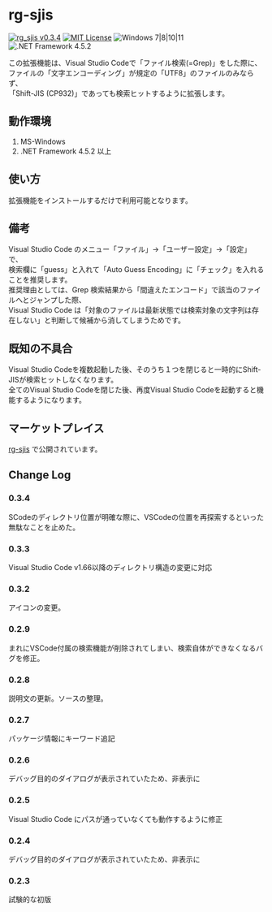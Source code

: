 # rg-sjis

[![rg_sjis v0.3.4](https://img.shields.io/badge/rg_sjis-v0.3.4-6479ff.svg)](https://github.com/komiyamma/vscode_ripgrep_sjis_extension/releases)
[![MIT License](https://img.shields.io/badge/license-MIT-blue.svg?style=flat)](LICENSE)
![Windows 7|8|10|11](https://img.shields.io/badge/Windows-7_|_8_|_8.1_|_10_|_11-6479ff.svg?logo=windows&logoColor=white)
![.NET Framework 4.5.2](https://img.shields.io/badge/.NET_Framework-v4.5.2-6479ff.svg)

この拡張機能は、Visual Studio Codeで「ファイル検索(=Grep)」をした際に、  
ファイルの「文字エンコーディング」が規定の「UTF8」のファイルのみならず、  
「Shift-JIS (CP932)」であっても検索ヒットするように拡張します。

## 動作環境
1. MS-Windows  
1. .NET Framework 4.5.2 以上

## 使い方
拡張機能をインストールするだけで利用可能となります。

## 備考

Visual Studio Code のメニュー「ファイル」→「ユーザー設定」→「設定」で、  
検索欄に「guess」と入れて「Auto Guess Encoding」に「チェック」を入れることを推奨します。  
推奨理由としては、Grep 検索結果から「間違えたエンコード」で該当のファイルへとジャンプした際、  
Visual Studio Code は「対象のファイルは最新状態では検索対象の文字列は存在しない」と判断して候補から消してしまうためです。

## 既知の不具合
Visual Studio Codeを複数起動した後、そのうち１つを閉じると一時的にShift-JISが検索ヒットしなくなります。  
全てのVisual Studio Codeを閉じた後、再度Visual Studio Codeを起動すると機能するようになります。

## マーケットプレイス
[rg-sjis](https://marketplace.visualstudio.com/items?itemName=komiyamma.rg-sjis) で公開されています。

## Change Log

### 0.3.4

SCodeのディレクトリ位置が明確な際に、VSCodeの位置を再探索するといった無駄なことを止めた。

### 0.3.3

Visual Studio Code v1.66以降のディレクトリ構造の変更に対応

### 0.3.2

アイコンの変更。

### 0.2.9

まれにVSCode付属の検索機能が削除されてしまい、検索自体ができなくなるバグを修正。

### 0.2.8

説明文の更新。ソースの整理。

### 0.2.7

パッケージ情報にキーワード追記

### 0.2.6

デバッグ目的のダイアログが表示されていたため、非表示に

### 0.2.5

Visual Studio Code にパスが通っていなくても動作するように修正

### 0.2.4

デバッグ目的のダイアログが表示されていたため、非表示に

### 0.2.3

試験的な初版
